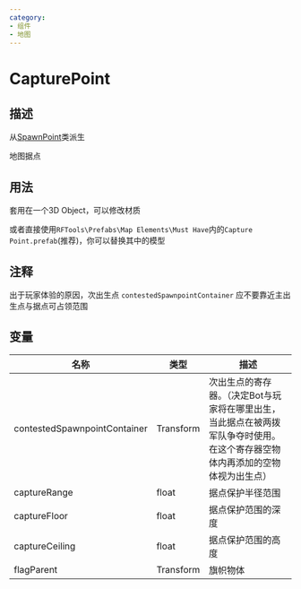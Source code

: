 ```yaml
---
category: 
- 组件
- 地图
---
```

# CapturePoint
## 描述
从[SpawnPoint](./SpawnPoint.md)类派生

地图据点

## 用法

套用在一个3D Object，可以修改材质

或者直接使用`RFTools\Prefabs\Map Elements\Must Have`内的`Capture Point.prefab`(推荐)，你可以替换其中的模型

## 注释

出于玩家体验的原因，次出生点 `contestedSpawnpointContainer` 应不要靠近主出生点与据点可占领范围

## 变量
| 名称 | 类型 | 描述 |
| ----------- | ----------- | ----------- |
| contestedSpawnpointContainer | Transform | 次出生点的寄存器。（决定Bot与玩家将在哪里出生，当此据点在被两拨军队争夺时使用。在这个寄存器空物体内再添加的空物体视为出生点） |  
| captureRange  | float | 据点保护半径范围 |  
| captureFloor  | float | 据点保护范围的深度 |  
| captureCeiling  | float | 据点保护范围的高度 |  
| flagParent | Transform | 旗帜物体 |  
